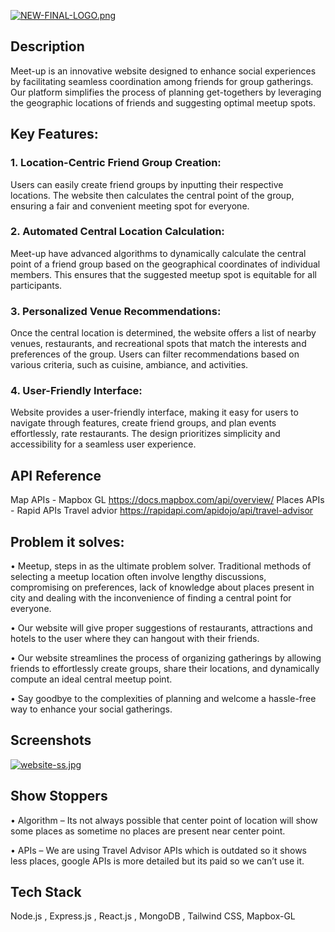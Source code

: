 [![NEW-FINAL-LOGO.png](https://i.postimg.cc/BvfHm7w7/NEW-FINAL-LOGO.png)](https://postimg.cc/JsKsnx8j)


## Description
Meet-up is an innovative website designed to enhance social experiences by facilitating seamless coordination among friends for group gatherings. Our platform simplifies the process of planning get-togethers by leveraging the geographic locations of friends and suggesting optimal meetup spots.

## Key Features:

### 1.	Location-Centric Friend Group Creation:
Users can easily create friend groups by inputting their respective locations. The website then calculates the central point of the group, ensuring a fair and convenient meeting spot for everyone.

### 2.	Automated Central Location Calculation:
 Meet-up have advanced algorithms to dynamically calculate the central point of a friend group based on the geographical coordinates of individual members. This ensures that the suggested meetup spot is equitable for all participants.

### 3.	Personalized Venue Recommendations:
 Once the central location is determined, the website offers a list of nearby venues, restaurants, and recreational spots that match the interests and preferences of the group. Users can filter recommendations based on various criteria, such as cuisine, ambiance, and activities.

### 4.	User-Friendly Interface:
 Website provides a user-friendly interface, making it easy for users to navigate through features, create friend groups, and plan events effortlessly, rate restaurants. The design prioritizes simplicity and accessibility for a seamless user experience.

## API Reference

Map APIs - Mapbox GL
https://docs.mapbox.com/api/overview/
Places APIs - Rapid APIs Travel advior
https://rapidapi.com/apidojo/api/travel-advisor

## Problem it solves:
•	Meetup, steps in as the ultimate problem solver. Traditional methods of selecting a meetup location often involve lengthy discussions, compromising on preferences, lack of knowledge about places present in city and dealing with the inconvenience of finding a central point for everyone. 

•	Our website will give proper suggestions of restaurants, attractions and hotels to the user where they can hangout with their friends.

•	Our website streamlines the process of organizing gatherings by allowing friends to effortlessly create groups, share their locations, and dynamically compute an ideal central meetup point.

•	Say goodbye to the complexities of planning and welcome a hassle-free way to enhance your social gatherings.



## Screenshots
[![website-ss.jpg](https://i.postimg.cc/RhTZ6JzM/website-ss.jpg)](https://postimg.cc/1VfQbttT)


## Show Stoppers
•	Algorithm – Its not always possible that center point of location will show some places as sometime no places are present near center point.

•	APIs – We are using Travel Advisor APIs which is outdated so it shows less places, google APIs is more detailed but its paid so we can’t use it.

## Tech Stack

Node.js , Express.js , React.js , MongoDB , Tailwind CSS, Mapbox-GL




